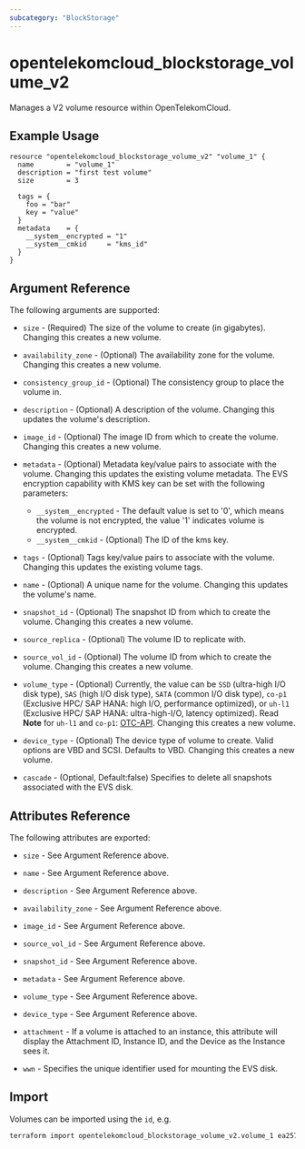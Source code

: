 ```yaml
---
subcategory: "BlockStorage"
---
```


# opentelekomcloud_blockstorage_volume_v2

Manages a V2 volume resource within OpenTelekomCloud.

## Example Usage

```hcl
resource "opentelekomcloud_blockstorage_volume_v2" "volume_1" {
  name        = "volume_1"
  description = "first test volume"
  size        = 3

  tags = {
    foo = "bar"
    key = "value"
  }
  metadata    = {
    __system__encrypted = "1"
    __system__cmkid     = "kms_id"
  }
}
```

## Argument Reference

The following arguments are supported:

* `size` - (Required) The size of the volume to create (in gigabytes). Changing
  this creates a new volume.

* `availability_zone` - (Optional) The availability zone for the volume.
  Changing this creates a new volume.

* `consistency_group_id` - (Optional) The consistency group to place the volume in.

* `description` - (Optional) A description of the volume. Changing this updates
  the volume's description.

* `image_id` - (Optional) The image ID from which to create the volume.
  Changing this creates a new volume.

* `metadata` - (Optional) Metadata key/value pairs to associate with the volume.
  Changing this updates the existing volume metadata.
  The EVS encryption capability with KMS key can be set with the following parameters:
  * `__system__encrypted` - The default value is set to '0', which means
    the volume is not encrypted, the value '1' indicates volume is encrypted.
  * `__system__cmkid` - (Optional) The ID of the kms key.

* `tags` - (Optional) Tags key/value pairs to associate with the volume.
  Changing this updates the existing volume tags.

* `name` - (Optional) A unique name for the volume. Changing this updates the
  volume's name.

* `snapshot_id` - (Optional) The snapshot ID from which to create the volume.
  Changing this creates a new volume.

* `source_replica` - (Optional) The volume ID to replicate with.

* `source_vol_id` - (Optional) The volume ID from which to create the volume.
  Changing this creates a new volume.

* `volume_type` - (Optional) Currently, the value can be `SSD` (ultra-high I/O disk type), `SAS` (high I/O disk type), `SATA` (common I/O disk type), `co-p1` (Exclusive HPC/ SAP HANA: high I/O, performance optimized), or `uh-l1` (Exclusive HPC/ SAP HANA: ultra-high-I/O, latency optimized). Read **Note** for `uh-l1` and `co-p1`: [OTC-API](https://docs.otc.t-systems.com/en-us/api/ecs/en-us_topic_0065817708.html). Changing this creates a new volume.

* `device_type` - (Optional) The device type of volume to create. Valid options are VBD and SCSI.
  Defaults to VBD. Changing this creates a new volume.

* `cascade` - (Optional, Default:false) Specifies to delete all snapshots associated with the EVS disk.

## Attributes Reference

The following attributes are exported:

* `size` - See Argument Reference above.

* `name` - See Argument Reference above.

* `description` - See Argument Reference above.

* `availability_zone` - See Argument Reference above.

* `image_id` - See Argument Reference above.

* `source_vol_id` - See Argument Reference above.

* `snapshot_id` - See Argument Reference above.

* `metadata` - See Argument Reference above.

* `volume_type` - See Argument Reference above.

* `device_type` - See Argument Reference above.

* `attachment` - If a volume is attached to an instance, this attribute will
  display the Attachment ID, Instance ID, and the Device as the Instance sees it.

* `wwn` - Specifies the unique identifier used for mounting the EVS disk.

## Import

Volumes can be imported using the `id`, e.g.

```sh
terraform import opentelekomcloud_blockstorage_volume_v2.volume_1 ea257959-eeb1-4c10-8d33-26f0409a755d
```
